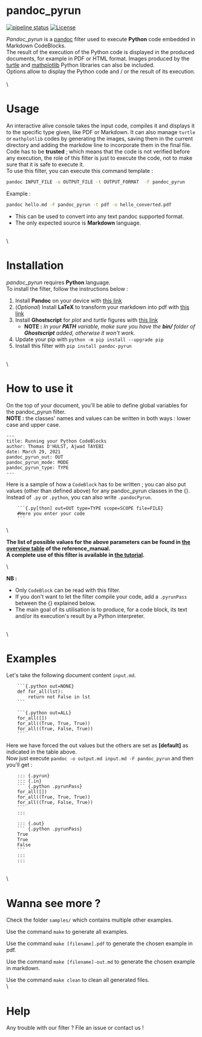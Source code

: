 # pandoc_pyrun
 [![pipeline status](https://gitlab-etu.fil.univ-lille1.fr/pandoc-pyrun/pandoc-pyrun/badges/master/pipeline.svg)](https://gitlab-etu.fil.univ-lille1.fr/pandoc-pyrun/pandoc-pyrun/-/commits/master)
 [![License](https://img.shields.io/badge/License-BSD%202--Clause-orange.svg)](https://opensource.org/licenses/BSD-2-Clause)


*Pandoc_pyrun* is a [pandoc](https://pandoc.org/) filter used to execute **Python** code embedded in Markdown CodeBlocks.  
The result of the execution of the Python code is displayed in the
produced documents, for example in PDF or HTML format. Images produced by the [turtle](https://pythonturtle.org/) and [mathplotlib](https://matplotlib.org/) Python libraries can also be included.  
Options allow to display the Python code and / or the result of its execution.  
\
\

# Usage
An interactive alive console takes the input code, compiles it and displays it to the specific type given, like PDF or Markdown. It can also manage `turtle` or `mathplotlib` codes by generating the images, saving them in the current directory and adding the markdow line to incorporate them in the final file.
Code has to be **trusted** ; which means that the code is not verified before any execution, the role of this filter is just to execute the code, not to make sure that it is safe to execute it.  
To use this filter, you can execute this command template :  
```bash
pandoc INPUT_FILE -o OUTPUT_FILE -t OUTPUT_FORMAT  -F pandoc_pyrun
```  

Example :  
```bash
pandoc hello.md -F pandoc_pyrun -t pdf -o hello_converted.pdf
```

- This can be used to convert into any text pandoc supported format.  
- The only expected source is **Markdown** language.  

\
\

# Installation
*pandoc_pyrun* requires **Python** language.  
To install the filter, follow the instructions below :  
1. Install **Pandoc** on your device with [this link](https://pandoc.org/installing.html)
2. (*Optional*) Install **LaTeX** to transform your markdown into pdf with [this link](https://www.latex-project.org/get/) 
3. Install **Ghostscript** for *plot* and *turtle* figures with [this link](https://www.ghostscript.com/download/gsdnld.html)  
    - **NOTE :** *In your **PATH** variable, make sure you have the **bin/** folder of **Ghostscript** added, otherwise it won't work.*  
4. Update your pip with `python -m pip install --upgrade pip` 
5. Install this filter with `pip install pandoc-pyrun`  

\
\


# How to use it
On the top of your document, you'll be able to define global variables for the pandoc_pyrun filter.  
**NOTE :** the classes' names and values can be written in both ways : lower case and upper case.  
```
---
title: Running your Python CodeBlocks
author: Thomas D'HULST, Ajwad TAYEBI
date: March 29, 2021
pandoc_pyrun_out: OUT
pandoc_pyrun_mode: MODE
pandoc_pyrun_type: TYPE
---
``` 

Here is a sample of how a `CodeBlock` has to be written ; you can also put values (other than defined above) for any pandoc_pyrun classes in the {}.  
Instead of `.py` or `.python`, you can also write `.pandocPyrun`.
```
    ```{.py[thon] out=OUT type=TYPE scope=SCOPE file=FILE}
    #Here you enter your code
    ```
```  

\

**The list of possible values for the above parameters can be found in [the overview table](docs/reference_manual.md#overview-table) of the reference_manual.**  
**A complete use of this filter is available in [the tutorial](docs/tutorial.md).**  

\


**NB :**  
  - Only `CodeBlock` can be read with this filter.  
  - If you don't want to let the filter compile your code, add a `.pyrunPass` between the {} explained below.  
  - The main goal of its utilisation is to produce, for a code block, its text and/or its execution's result by a Python interpreter.    

\
\

# Examples
Let's take the following document content `input.md`.  
```
    ```{.python out=NONE}
    def for_all(lst):
        return not False in lst
    ```

    ```{.python out=ALL}
    for_all([])
    for_all((True, True, True))
    for_all((True, False, True))
    ```
```
Here we have forced the out values but the others are set as **[default]** as indicated in the table above.  
Now just execute `pandoc -o output.md input.md -F pandoc_pyrun` and then you'll get :  
```
    ::: {.pyrun}
    ::: {.in}
    ``` {.python .pyrunPass}
    for_all([])
    for_all((True, True, True))
    for_all((True, False, True))
    ```
    :::

    ::: {.out}
    ``` {.python .pyrunPass}
    True
    True
    False
    ```
    :::
    :::
```
\
\


# Wanna see more ?
Check the folder `samples/` which contains multiple other examples.  

Use the command `make` to generate all examples.

Use the command `make [filename].pdf` to generate the chosen example in pdf.

Use the command `make [filename]-out.md` to generate the chosen example in markdown.

Use the command `make clean` to clean all generated files.
\
\

# Help
Any trouble with our filter ? File an issue or contact us !  